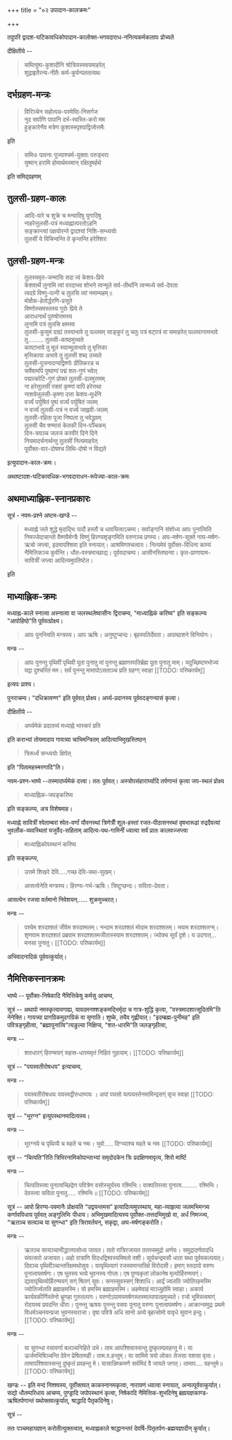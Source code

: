 +++
title = "०२ उपादान-कालक्रमः"

+++

तदुपरि द्वादश-घटिकावधिकोपादान-कालोक्त-भगवदाराध-ननित्यकर्मकलापः प्रोच्यते 

दीक्षितीये --

> समित्पुष्प-कुशादीनि श्रोत्रियस्स्वयमाहरेत्  
शूद्राहृतैरन्य-नीतैः कर्म-कुर्वन्पततत्यथः 

## दर्भग्रहण-मन्त्रः 

> विरिञ्चेन सहोत्पन्न-परमेष्ठि-निसर्गज  
नुद सर्वाणि पापानि दर्भ-स्वस्ति-करो मम  
हुङ्कारेणैव मत्रेण कुशास्स्पृश्याद्विजोत्तमैः 

इति 

> समिधः पावनाः पूज्याश्चर्म-युक्ताः परुड्भराः  
युष्मान् हरामि होमार्थमस्मान् रक्षितुमर्हथे 

इति समिद्ग्रहणम् 

## तुलसी-ग्रहण-कालः 

> आदि-वारे च शुक्रे च मन्वादिषु युगादिषु  
नाहरेत्तुलसी-पत्रं मध्याह्नात्परतोऽहनि  
सङ्क्रान्त्यां पक्षयोरन्ते द्वादश्यां निशि-सन्ध्ययोः  
तुलसीं ये विचिन्वन्ति ते कृन्तन्ति हरेश्शिरः

## तुलसी-ग्रहण-मन्त्रः 

> तुलस्यमृत-जन्मासि सदा त्वं केशव-प्रिये  
केशवार्थे लुनामि त्वां वरदाभव शोभने 
त्वन्मूले सर्व-तीर्थानि त्वन्मध्ये सर्व-देवताः  
त्वदग्रे विष्णु-पत्नी च तुलसि त्वां नमाम्यहम्॥  
मोक्षैक-हेतोर्द्धरणि-प्रसूते  
विष्णोस्समस्तस्य गुरोः प्रिये ते  
आराधनार्थं पुरुषोत्तमस्य  
लुनामि पत्रं तुलसि क्षमस्व  
तुलसी-कुसुमं ग्राह्यं तस्याभावे तु पल्लवम् 
साङ्कुरं तु चतुः पत्रं षट्पत्रं वा समाहरेत् 
पल्लवानामभावे तु......... तुलसी-काष्ठमुच्यते  
काष्टाभावे तु मूलं स्यान्मूलाभावे तु मृत्तिका  
मृत्तिकाया अभावे तु तुलसी शब्द उच्यते  
तुलसी-पूजनादन्यद्विष्णोः प्रीतिकरन्न च  
सर्वेषामपि पुष्पाणां पद्मं शत-गुणं भवेत्  
पद्मात्कोटि-गुणं प्रोक्तं तुलसी-दलमुत्तमम्  
ना हरेत्तुलसीं रक्तां कृष्णां वापि हरेत्तथा  
नाशयेत्तुलसी-कृष्णा दत्ता केशव-मूर्धनि  
वर्ज्यं पर्युषितं पुष्पं वर्ज्यं पर्युषितं जलम्  
न वर्ज्यं तुलसी-पत्रं न वर्ज्यं जाह्नवी-जलम्  
तुलसी-रहिता पूजा निष्पला तु भवेद्ध्रुवम्  
तुलसी चैव षण्मासं केतकी दिन-पञ्चकम्  
दिन-त्रयञ्च जलजं करवीरं दिने दिने  
नियमादर्चनार्थन्तु तुलसीं नित्यमाहरेत्  
पूर्वोक्त-वार-दोषश्च तिथि-दोषो न विद्यते 

इत्युपादान-काल-क्रमः। 

अथाष्टादश-घटिकावधिक-भगवदाराधन-रूपेज्या-काल-क्रमः 

## अथमाध्याह्निक-स्नानप्रकारः 

सूत्रं - नवम-प्रश्ने अष्टम-खण्डे --

> मध्याह्ने जले शुद्धे मृदाद्भिः पादौ हस्तौ च धावयित्वाऽचम्य। सर्वाङ्गानि संशोध्य आपः पुनात्विति निमज्जेदाचान्तो वैष्णवैर्मन्त्रैः विष्णुं हिरण्यशृङ्गमिति वरुणञ्च प्रणम्य। अघ-मर्षण-सूक्ते नाघ-मर्षण-ऋचो जप्त्वा, इदमापश्शिवा इति स्नायात्। आश्रमिणश्चत्वारः। नित्यमेवं पूर्वोक्त-विधिना काम्यं नैमित्तिकञ्च कुर्वन्ति। धौत-वस्त्रमाच्छाद्य। पूर्ववदाचम्य। आसीनस्तिष्ठन्वा। कृत-प्राणायाम-सावित्रीं जप्त्वा आदित्यमुपतिष्टेत। 

इति 

## माध्याह्निक-क्रमः 

मध्याह्न-काले स्नात्वा अस्नात्वा वा जलस्थलेष्वासीनः द्विराचम्य, "माध्याह्निकं करिष्य" इति सङ्कल्प्य "आपोहिष्ठे"ति पूर्ववत्प्रोक्ष्य। 

> आपः पुनन्त्विति मन्त्रस्य। आप ऋषिः। अनुष्टुप्चन्दः। बृहस्पतिर्देवता। अपाम्प्राशने विनियोगः।

मन्त्रः --

> आपः पुनन्तु पृथिवीं पृथिवी पूता पुनातु मां पुनन्तु ब्रह्मणस्पतिर्ब्रह्म पूता पुनातु माम्। यदुच्छिष्टमभोज्यं यद्वा दुश्चरितं मम। सर्वं पुनन्तु मामापोऽसताञ्च प्रति ग्रहग्ग् स्वाहा 
[[TODO: परिष्कार्यम्]]

इत्यपः प्राश्य।

पुनराचम्य। "दधिक्रावण्ण" इति पूर्ववत् प्रोक्ष्य। अर्घ्य-प्रदानस्य पूर्ववदङ्गन्यासं कृत्वा। 

दीक्षितीये --

> अर्घ्यमेकं प्रदातव्यं मध्याह्ने भास्करं प्रति

इति कराभ्यां तोयमादाय गायत्र्या चाभिमन्त्रितम् आदित्याभिमुखस्तिष्ठन् 

> त्रिरूर्ध्वं सन्ध्ययोः क्षिपेत् 

इति "पितामहस्मरणादि"ति। 

नवम-प्रश्न-भाष्ये --तस्मादर्घ्यमेकं दत्त्वा। ततः पूर्ववत्। अस्त्रोपसंहारार्घ्यादि तर्पणान्तं कृत्वा जप-स्थलं प्रोक्ष्य 

> माध्याह्निक-जपङ्करिष्य 

इति सङ्कल्प्य, अत्र विशेषमाह। 

मध्याह्ने सावित्रीं श्वेताम्बरां श्वेत-वर्णां यौवनस्थां त्रिणेत्रीँ शूल-हस्तां रजत-पीठासनस्थां वृषभारूढां रुद्रदैवत्यां भुवर्लोक-व्यवस्थितां यजुर्वेद-सहिताम् आदित्य-पथ-गामिनीं ध्यात्वा सर्वं प्रातः कालवज्जप्त्वा 

> माध्याह्निकोपस्थानं करिष्य 

इति सङ्कल्प्य, 

> उत्तमे शिखरे देवि.....गच्छ देवि-यथा-सुखम्। 

> आसत्येनेति मन्त्रस्य। हिरण्य-गर्भ-ऋषिः। त्रिष्टुप्छन्दः। सविता-देवता। 

आसत्येन रजसा वर्तमानो निवेशयन्...... शुक्रमुच्चरत्। 

मन्त्रः --

> पश्येम शरदश्शतं जीवेम शरदश्मतम्। नन्दाम शरदश्शतं मोदाम शरदश्शतम्। भवाम शरदश्शतग्म्। शृणवाम शरदश्शतं प्रब्रवाम शरदश्शतमजीतास्स्याम शरदश्शतम्। ज्योक्च सूर्यं दृशे। य उदगात्... मनसा पुनातु। 
[[TODO: परिष्कार्यम्]]

अभिवादनादिकं पूर्ववत्कुर्यात्।

## नैमित्तिकस्नानक्रमः 

भाष्ये -- पूर्वोक्त-निषेकादि नैमित्तिकेषु कर्मसु आचम्य, 

सूत्रं -- अथापो नमस्कृत्यावगाह्य, यावदमनश्शङ्कमद्भिर्मृदा च गात्र-शुद्धिं कृत्वा, "वस्त्रमादशात्सूदितमि"ति नेनेक्ति। गायत्र्या प्रागग्रिकमुदगग्रिकं वा सृणाति। शुष्के, तयैव गृह्णीयात्। "इदम्ब्रह्म-पुनीमह" इति पवित्रङ्गृहीत्वा, "ब्रह्मापुनात्वि"त्यङुल्या निक्षिप्य, "शत-धारमि"ति जलङ्गृहीत्वा, 

मन्त्रः -- 

> शतधारग्ं हिरण्मयग्ं सहस्र-धारममृतं निहितं गुहायाम्। 
[[TODO: परिष्कार्यम्]]

सूत्रं -- "पयस्वतीरोषधय" इत्याचम्य, 

मन्त्रः --

> पयस्वतीरोषधयः पयस्वद्वीरुधाम्पयः । अपां पयसो यत्पयस्तेनमामिन्द्रसग्ं सृज स्वाहा 
[[TODO: परिष्कार्यम्]]

सूत्रं -- "भूरग्न" इत्युपस्थानमादित्यस्य। 

मन्त्रः -- 

> भूरग्नये च पृथिव्यै च महते च नमः। भुवो..... दिग्भ्याश्च महते च नमः 
[[TODO: परिष्कार्यम्]]

सूत्रं -- “चित्पति”रिति त्रिभिरनामिकोपान्ताभ्यां समृदोदकेन त्रिः प्रदक्षिणमावृत्य, शिरो मार्ष्टि 

मन्त्रः -- 

> चित्पतिस्त्वा पुनात्वच्छिद्रेण पवित्रेण वसोस्सूर्यस्य रश्मिभिः। वाक्पतिस्त्वा पुनात्व......... रश्मिभिः। देवस्त्वा सविता पुनातु..... रश्मिभिः॥
[[TODO: परिष्कार्यम्]] 

सूत्रं -- आपो हिरण्य-पवमानैः प्रोक्षयति “उद्वयन्तमस” इत्यादित्यमुपस्थाय, महा-व्याहृत्या जलमभिमन्त्र्य कर्णावपिधाय पूर्ववत् अङ्गुलिभिः पीधाय। अभिमुखमादित्यस्य पूर्वोक्त-तत्तदभिमुखो वा, अर्धं निमज्ज्य, "ऋतञ्च सत्यञ्च या सुगन्धा" इति त्रिरावर्तयन्, सकृद्वा, अघ-मर्षणङ्करोति। 

मन्त्रः -- 

> ऋतञ्च सत्यञ्चाभीद्धात्तपसोध्य जायत। ततो रात्रिरजायत ततस्समुद्रो अर्णवः। समुद्रादर्णवादधि संवत्सरो अजायत। अहो रात्राणि विदधद्विश्वस्यमिषतो वशी। सूर्यचन्द्रमसौ धाता यथा पूर्वमकल्पयत्। दिवञ्च पृथिवीञ्चान्तरिक्षमथोसुवः। यत्पृथिव्यागं रजस्वमान्तरिक्षे विरोदसी। इमाग् स्तदापो वरुणः पुनात्वघमर्षणः। एष भूतस्य भव्ये भुवनस्य गोप्ता। एष पुण्यकृतां लोकानेष मृत्योर्हिरण्मयग्ं। द्यावापृथिव्योर्हिरण्मयग्ं सग्ं श्रितग्ं सुवः। सनस्सुवस्सग्ं शिशाधि। आर्द्रं ज्वलति ज्योतिरहमस्मि ज्योतिर्ज्वलति ब्रह्माहमस्मि। यो हमस्मि ब्रह्माहमस्मि। अहमेवाहं माञ्जुहोमि स्वाहा। अकार्य कार्यवकीर्णिस्तेनो भ्रूणहा गुरुतल्पगः। वरुणोऽपामघमर्षणस्तस्मात्पापात्प्रमुच्यते। रजो भूमिस्त्वमाग्ं रोदयस्व प्रवदन्ति धीराः। पुनन्तु ऋषयः पुनन्तु वसवः पुनातु वरुणः पुनात्वघमर्षणः। आक्रान्समुद्रः प्रथमे विधर्मञ्चनयन्प्रजा भुवनस्यराजा। वृषा पवित्रे अधि सानो अव्ये बृहत्सोमो वावृधे सुवान इन्दुः। 
[[TODO: परिष्कार्यम्]]

मन्त्रः -- 

> या सुगन्धा रसावर्णा बलञ्चनिहिते उभे। ताम आपश्शिवास्सन्तु दुष्कृतम्प्रवहन्तु मे। या ऊर्जमभिषिञ्चन्ति देवेन प्रेषितामही। ताम.व.हन्तुम्। या सामिमे त्रयो लोकाः तेजसा यशसा वृताः। तामापश्शिवास्सन्तु दुष्कृतं प्रवहन्तु मे। यासान्निष्क्रमणे सर्वमिदं वै जायते जगत्। तामाप.... वहन्तुमे॥ 
[[TODO: परिष्कार्यम्]]

खण्डः -- इति मन्दं निश्श्वस्य, पूर्वोक्तवत् काकस्नानमकृत्वा, नारायणं ध्यात्वा स्नायात्, अन्यत्पूर्ववत्कुर्यात्। सद्यो धौतम्परिधाय आचम्य, पुण्ड्रादि जपोपस्थानं कृत्वा, निषेकादि नैमित्तिक-शुभदिनेषु ब्रह्मयज्ञकाण्ड-ऋषितर्पणान्तं यथोक्तवत्कुर्यात्, श्राद्धादि पैतृकदिनेषु। 

सूत्रं -- 

ततः पञ्चमहायज्ञान् करोतीत्युक्तत्वात्, मध्याह्नकाले श्राद्धानन्तरं देवर्षि-पितृतर्पण-ब्रह्मयज्ञादीन् कुर्यात्।